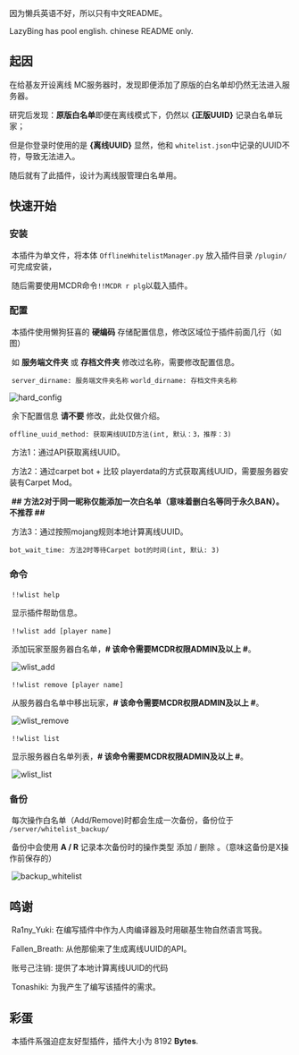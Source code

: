 因为懒兵英语不好，所以只有中文README。

LazyBing has pool english. chinese README only.



## 起因

在给基友开设离线 MC服务器时，发现即便添加了原版的白名单却仍然无法进入服务器。

研究后发现：**原版白名单**即便在离线模式下，仍然以 **{正版UUID}** 记录白名单玩家；

但是你登录时使用的是 **{离线UUID}** 显然，他和 `whitelist.json`中记录的UUID不符，导致无法进入。

随后就有了此插件，设计为离线服管理白名单用。





## 快速开始

### 	安装

​		本插件为单文件，将本体 `OfflineWhitelistManager.py` 放入插件目录 `/plugin/` 可完成安装，

​		随后需要使用MCDR命令`!!MCDR r plg`以载入插件。



### 	配置

​		本插件使用懒狗狂喜的 **硬编码** 存储配置信息，修改区域位于插件前面几行（如图）

​		如 **服务端文件夹** 或 **存档文件夹** 修改过名称，需要修改配置信息。

​		`server_dirname: 服务端文件夹名称`		`world_dirname: 存档文件夹名称`

![hard_config](https://github.com/Lazy-Bing-Server/MCDR-offline-whitelist-manager/blob/main/pic/hard_config.png)



​		余下配置信息 **请不要** 修改，此处仅做介绍。

​		`offline_uuid_method: 获取离线UUID方法(int, 默认：3，推荐：3)`

​		方法1：通过API获取离线UUID。

​		方法2：通过carpet bot + 比较 playerdata的方式获取离线UUID，需要服务器安装有Carpet Mod。		

​		**## 方法2对于同一昵称仅能添加一次白名单（意味着删白名等同于永久BAN）。不推荐 ##**

​		方法3：通过按照mojang规则本地计算离线UUID。

​		`bot_wait_time: 方法2时等待Carpet bot的时间(int, 默认: 3)`



### 	命令

​		`!!wlist help`

​			显示插件帮助信息。



​		`!!wlist add [player name]` 

​			添加玩家至服务器白名单，**# 该命令需要MCDR权限ADMIN及以上 #**。

​			![wlist_add](https://github.com/Lazy-Bing-Server/MCDR-offline-whitelist-manager/blob/main/pic/wlist_add.png)



​		`!!wlist remove [player name]`

​			从服务器白名单中移出玩家，**# 该命令需要MCDR权限ADMIN及以上 #**。

​			![wlist_remove](https://github.com/Lazy-Bing-Server/MCDR-offline-whitelist-manager/blob/main/pic/wlist_remove.png)



​		`!!wlist list`

​			显示服务器白名单列表，**# 该命令需要MCDR权限ADMIN及以上 #**。

​			![wlist_list](https://github.com/Lazy-Bing-Server/MCDR-offline-whitelist-manager/blob/main/pic/wlist_list.png)



### 	备份

​		每次操作白名单（Add/Remove)时都会生成一次备份，备份位于 `/server/whitelist_backup/`

​		备份中会使用 **A / R** 记录本次备份时的操作类型 添加 / 删除 。（意味这备份是X操作前保存的）

​		![backup_whitelist](https://github.com/Lazy-Bing-Server/MCDR-offline-whitelist-manager/blob/main/pic/backup_whitelist.png)





## 鸣谢

​	Ra1ny_Yuki: 在编写插件中作为人肉编译器及时用碳基生物自然语言骂我。

​	Fallen_Breath: 从他那偷来了生成离线UUID的API。

​	账号己注销: 提供了本地计算离线UUID的代码

​	Tonashiki: 为我产生了编写该插件的需求。





## 彩蛋

​	本插件系强迫症友好型插件，插件大小为 8192 **Bytes**.
